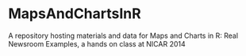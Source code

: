 MapsAndChartsInR
================

A repository hosting materials and data for Maps and Charts in R: Real Newsroom Examples, a hands on class at NICAR 2014
